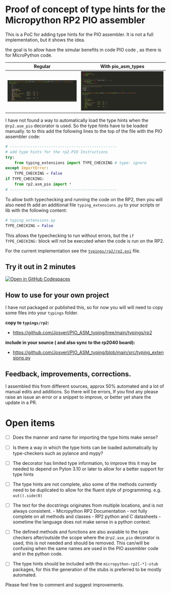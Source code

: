 # Proof of concept of type hints for the Micropython RP2 PIO assembler 

This is a PoC for adding type hints for the PIO assembler. It is not a full implementation, but it shows the idea.

the goal is to allow have the simular benefits in code PIO code , as there is for MicroPython code.

| Regular | With pio_asm_types |
| -------- | -------- |
| ![before](before.png) | ![after](pio_asm_typing.gif) |


I have not found a way to automatically load the type hints when the `@rp2.asm_pio` decorator is used. So the type hints have to be loaded manually.
to to this add the following lines to the top of the file with the PIO assembler code:

```python
# -----------------------------------------------
# add type hints for the rp2.PIO Instructions
try: 
    from typing_extensions import TYPE_CHECKING # type: ignore
except ImportError:
    TYPE_CHECKING = False
if TYPE_CHECKING:
    from rp2.asm_pio import *
# -----------------------------------------------

```

To allow both typechecking and running the code on the RP2, then you will also need th add an additional file `typing_extensions.py` to your scripts  or lib with the following content:

```python
# typing_extensions.py
TYPE_CHECKING = False
```

This allows the typechecking to run without errors, but the `if TYPE_CHECKING:` block will not be executed when the code is run on the RP2.

For the current implementation see the [`typings/rp2/rp2.pyi`](typings/rp2/rp2.pyi) file. 

## Try it out in 2 minutes

[![Open in GitHub Codespaces](https://github.com/codespaces/badge.svg)](https://codespaces.new/Josverl/PIO_ASM_typing?quickstart=1)


## How to use for your own project
I have not packaged or published this, so for now you will will need to copy some files into your `typings` folder.

**copy to  `typings/rp2`:**
-  https://github.com/Josverl/PIO_ASM_typing/tree/main/typings/rp2

**include in your source ( and also sync to the rp2040 board):**
- https://github.com/Josverl/PIO_ASM_typing/blob/main/src/typing_extensions.py

## Feedback, improvements, corrections.

I assembled this from different sources, approx 50% automated and a lot of manual edits and additions.
So there will be errors, If you find any please raise an issue an error or a snippet to improve, or better yet share the update in a PR.

# Open items 

 - [ ] Does the manner and name for importing the type hints make sense?

 - [ ] Is there a way in which the type hints can be loaded automatically by type-checkers such as pylance and mypy?
 - [ ] The decorator has limited type information, to improve this it may be needed to depend on Pyton 3.10 or later to allow for a better support for type hints
 - [ ] The type hints are not complete, also some of the methods currently need to be duplicated to allow for the fluent style of programming. e.g. `out().side(0)`
 - [ ] The text for the docstrings originates from multiple locations, and is not always consistent.
        - Micropython RP2 Documentation - not fully complete on all methods and classes
        - RP2 python and C datasheets - sometime the language does not make sense in a python context.
- [ ] The defined methods and functions are also avaiable to the type checkers after/outside the scope where the `@rp2.asm_pio` decorator is used, this is not needed and should be removed.
This can/will be confusing when the same names are used in the PIO assembler code and in the python code.

 - [ ] The type hints should be included with the `micropython-rp2[-*]-stub` packages, for this the generation of the stubs is preferred to be mostly automated.

Please feel free to comment and suggest improvements.
